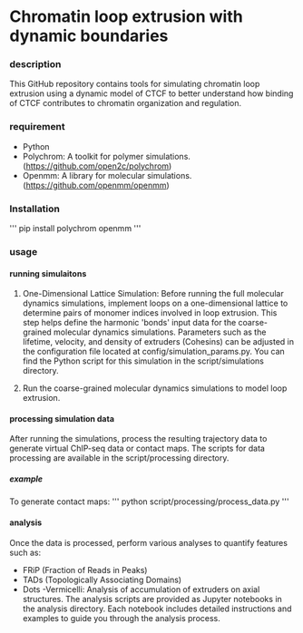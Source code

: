# Chromatin loop extrusion with dynamic boundaries

### description
This GitHub repository contains tools for simulating chromatin loop extrusion using a dynamic model of CTCF to better understand how binding of CTCF contributes to chromatin organization and regulation.


### requirement
- Python
- Polychrom: A toolkit for polymer simulations. (https://github.com/open2c/polychrom)
- Openmm: A library for molecular simulations. (https://github.com/openmm/openmm)
### Installation
 '''
 pip install polychrom openmm
 '''

### usage
#### running simulaitons 
1. One-Dimensional Lattice Simulation:
Before running the full molecular dynamics simulations, implement loops on a one-dimensional lattice to determine pairs of monomer indices involved in loop extrusion. This step helps define the harmonic 'bonds' input data for the coarse-grained molecular dynamics simulations. Parameters such as the lifetime, velocity, and density of extruders (Cohesins) can be adjusted in the configuration file located at config/simulation_params.py. You can find the Python script for this simulation in the script/simulations directory.

2. Run the coarse-grained molecular dynamics simulations to model loop extrusion. 

#### processing simulation data
After running the simulations, process the resulting trajectory data to generate virtual ChIP-seq data or contact maps. The scripts for data processing are available in the script/processing directory.
##### example 
To generate contact maps: 
'''
python script/processing/process_data.py
'''

#### analysis
Once the data is processed, perform various analyses to quantify features such as:

- FRiP (Fraction of Reads in Peaks)
- TADs (Topologically Associating Domains)
- Dots
-Vermicelli: Analysis of accumulation of extruders on axial structures.
The analysis scripts are provided as Jupyter notebooks in the analysis directory.
Each notebook includes detailed instructions and examples to guide you through the analysis process.




